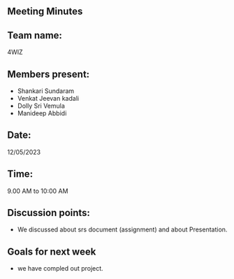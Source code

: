 
## Meeting Minutes 
## Team name: 
4WIZ
## Members present:
- Shankari Sundaram
- Venkat Jeevan kadali
- Dolly Sri Vemula
- Manideep Abbidi

## Date: 
12/05/2023

## Time: 
9.00 AM to 10:00 AM

## Discussion points: 
- We discussed about srs document (assignment) and about Presentation.

## Goals for next week 
- we have compled out project.

